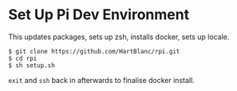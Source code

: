 # Set Up Pi Dev Environment
This updates packages, sets up zsh, installs docker, sets up locale.
```
$ git clone https://github.com/HartBlanc/rpi.git
$ cd rpi
$ sh setup.sh
```
```exit``` and ```ssh``` back in afterwards to finalise docker install.
